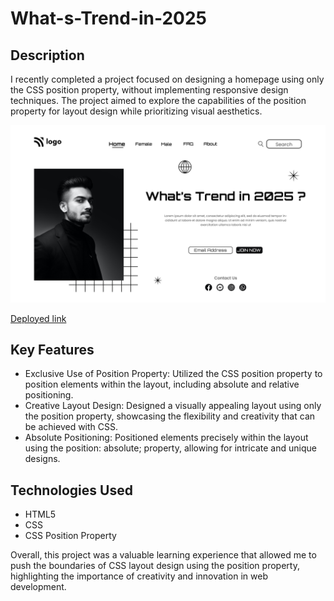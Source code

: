 # What-s-Trend-in-2025
## Description

I recently completed a project focused on designing a homepage using only the CSS position property, without implementing responsive design techniques. The project aimed to explore the capabilities of the position property for layout design while prioritizing visual aesthetics.

![Alt Text](./1.png)

[Deployed link](https://65d24f96026f8683cd93aff0--whatstrend25.netlify.app/)


## Key Features

- Exclusive Use of Position Property: Utilized the CSS position property to position elements within the layout, including absolute and relative positioning.
- Creative Layout Design: Designed a visually appealing layout using only the position property, showcasing the flexibility and creativity that can be achieved with CSS.
- Absolute Positioning: Positioned elements precisely within the layout using the position: absolute; property, allowing for intricate and unique designs.

## Technologies Used

- HTML5
- CSS
- CSS Position Property

Overall, this project was a valuable learning experience that allowed me to push the boundaries of CSS layout design using the position property, highlighting the importance of creativity and innovation in web development.
